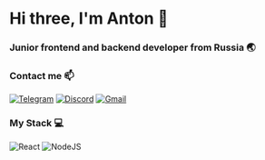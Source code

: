 <h1>Hi three, I'm Anton 👋</h1>

<h3>Junior frontend and backend developer from Russia 🌏</h2>

<h3>Contact me 📫</h3>

[![Telegram](https://img.shields.io/badge/Telegram-2CA5E0?style=for-the-badge&logo=telegram&logoColor=white)](https://t.me/dev_vensloy)
[![Discord](https://img.shields.io/badge/Discord-%235865F2.svg?style=for-the-badge&logo=discord&logoColor=white)](https://discord.gg/7vmsX2rW)
[![Gmail](https://img.shields.io/badge/Gmail-D14836?style=for-the-badge&logo=gmail&logoColor=white)](komogorcevanton10@gmail.com)

<h3>My Stack 💻</h3>

![React](https://img.shields.io/badge/react-%2320232a.svg?style=for-the-badge&logo=react&logoColor=%2361DAFB)
![NodeJS](https://img.shields.io/badge/node.js-6DA55F?style=for-the-badge&logo=node.js&logoColor=white)

